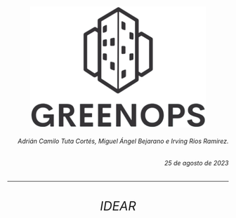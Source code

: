 <p align="center">
  <img src="https://github.com/CaMiLoTuTa/GreenOps/blob/main/img/iconos/bannerNegro.png?raw=true" alt="GreenOps Logo" width="400"/>
</p>

<h6 align="right">Adrián Camilo Tuta Cortés, Miguel Ángel Bejarano e Irving Rios Ramirez.</h6>
<h6 align="right">25 de agosto de 2023</h6>

---

# <center> <h6>IDEAR</h6></center>
